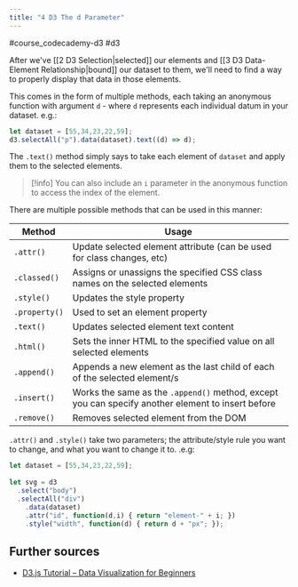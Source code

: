```yaml
---
title: "4 D3 The d Parameter"
---
```

#course_codecademy-d3 #d3

After we've [[2 D3 Selection|selected]] our elements and [[3 D3 Data-Element Relationship|bound]] our dataset to them, we'll need to find a way to properly display that data in those elements.

This comes in the form of multiple methods, each taking an anonymous function with argument `d` - where `d` represents each individual datum in your dataset. e.g.:

```js
let dataset = [55,34,23,22,59];  
d3.selectAll("p").data(dataset).text((d) => d);
```

The `.text()` method simply says to take each element of `dataset` and apply them to the selected elements.

> [!info]
> You can also include an `i` parameter in the anonymous function to access the index of the element.

There are multiple possible methods that can be used in this manner:

| Method        | Usage                                                                                             |
| ------------- | ------------------------------------------------------------------------------------------------- |
| `.attr()`     | Update selected element attribute (can be used for class changes, etc)                            |     
| `.classed()`  | Assigns or unassigns the specified CSS class names on the selected elements                       |     
| `.style()`    | Updates the style property                                                                        |     
| `.property()` | Used to set an element property                                                                   |     
| `.text()`     | Updates selected element text content                                                             |     
| `.html()`     | Sets the inner HTML to the specified value on all selected elements                               |     
| `.append()`   | Appends a new element as the last child of each of the selected element/s                                   |     
| `.insert()`   | Works the same as the `.append()` method, except you can specify another element to insert before |     
| `.remove()`   | Removes selected element from the DOM |

`.attr()` and `.style()` take two parameters; the attribute/style rule you want to change, and what you want to change it to. .e.g:

```js
let dataset = [55,34,23,22,59];  
  
let svg = d3
  .select("body")  
  .selectAll("div")  
    .data(dataset)  
    .attr("id", function(d,i) { return "element-" + i; })  
    .style("width", function(d) { return d + "px"; });
```

## Further sources

* [D3.js Tutorial – Data Visualization for Beginners](https://www.freecodecamp.org/news/d3js-tutorial-data-visualization-for-beginners/#data-driven)
